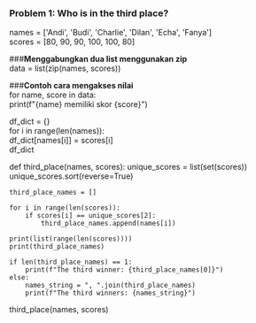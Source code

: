 ### **Problem 1: Who is in the third place?**

names = ['Andi', 'Budi', 'Charlie', 'Dilan', 'Echa', 'Fanya']  
scores = [80, 90, 90, 100, 100, 80]

###**Menggabungkan dua list menggunakan zip**  
data = list(zip(names, scores))

###**Contoh cara mengakses nilai**  
for name, score in data:  
    print(f"{name} memiliki skor {score}")

df_dict = {}  
for i in range(len(names)):  
df_dict[names[i]] = scores[i]  
df_dict

def third_place(names, scores):
    unique_scores = list(set(scores))
    unique_scores.sort(reverse=True)

    third_place_names = []

    for i in range(len(scores)):
        if scores[i] == unique_scores[2]:
            third_place_names.append(names[i])

    print(list(range(len(scores))))
    print(third_place_names)

    if len(third_place_names) == 1:
        print(f"The third winner: {third_place_names[0]}")
    else:
        names_string = ", ".join(third_place_names)
        print(f"The third winners: {names_string}")


third_place(names, scores)
